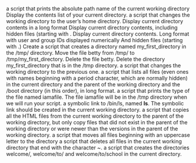 a script that prints the absolute path name of the current working directory
Display the contents list of your current directory.
a script that changes the working directory to the user’s home directory.
Display current directory contents in a long format
Display current directory contents, including hidden files (starting with .
Display current directory contents. Long format with user and group IDs displayed numerically And hidden files (starting with .)
Create a script that creates a directory named my_first_directory in the /tmp/ directory.
Move the file betty from /tmp/ to /tmp/my_first_directory.
Delete the file betty.
Delete the directory my_first_directory that is in the /tmp directory.
a script that changes the working directory to the previous one.
a script that lists all files (even ones with names beginning with a period character, which are normally hidden) in the current directory and the parent of the working directory and the /boot directory (in this order), in long format.
 a script that prints the type of the file named iamafile. The file iamafile will be in the /tmp directory when we will run your script.
a symbolic link to /bin/ls, named __ls__. The symbolic link should be created in the current working directory.
a script that copies all the HTML files from the current working directory to the parent of the working directory, but only copy files that did not exist in the parent of the working directory or were newer than the versions in the parent of the working directory.
 a script that moves all files beginning with an uppercase letter to the directory
a script that deletes all files in the current working directory that end with the character ~.
a script that creates the directories welcome/, welcome/to/ and welcome/to/school in the current directory.

